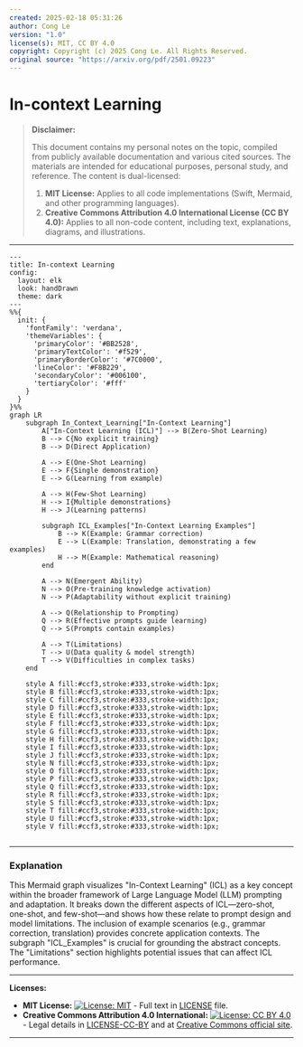 ```yaml
---
created: 2025-02-18 05:31:26
author: Cong Le
version: "1.0"
license(s): MIT, CC BY 4.0
copyright: Copyright (c) 2025 Cong Le. All Rights Reserved.
original source: "https://arxiv.org/pdf/2501.09223"
---
```




# In-context Learning
> **Disclaimer:**
>
> This document contains my personal notes on the topic,
> compiled from publicly available documentation and various cited sources.
> The materials are intended for educational purposes, personal study, and reference.
> The content is dual-licensed:
> 1. **MIT License:** Applies to all code implementations (Swift, Mermaid, and other programming languages).
> 2. **Creative Commons Attribution 4.0 International License (CC BY 4.0):** Applies to all non-code content, including text, explanations, diagrams, and illustrations.
---


```mermaid
---
title: In-context Learning
config:
  layout: elk
  look: handDrawn
  theme: dark
---
%%{
  init: {
    'fontFamily': 'verdana',
    'themeVariables': {
      'primaryColor': '#BB2528',
      'primaryTextColor': '#f529',
      'primaryBorderColor': '#7C0000',
      'lineColor': '#F8B229',
      'secondaryColor': '#006100',
      'tertiaryColor': '#fff'
    }
  }
}%%
graph LR
    subgraph In_Context_Learning["In-Context Learning"]
        A["In-Context Learning (ICL)"] --> B(Zero-Shot Learning)
        B --> C{No explicit training}
        B --> D(Direct Application)
        
        A --> E(One-Shot Learning)
        E --> F{Single demonstration}
        E --> G(Learning from example)
        
        A --> H(Few-Shot Learning)
        H --> I{Multiple demonstrations}
        H --> J(Learning patterns)
        
        subgraph ICL_Examples["In-Context Learning Examples"]
            B --> K(Example: Grammar correction)
            E --> L(Example: Translation, demonstrating a few examples)
            H --> M(Example: Mathematical reasoning)
        end
        
        A --> N(Emergent Ability)
        N --> O(Pre-training knowledge activation)
        N --> P(Adaptability without explicit training)
        
        A --> Q(Relationship to Prompting)
        Q --> R(Effective prompts guide learning)
        Q --> S(Prompts contain examples)
        
        A --> T(Limitations)
        T --> U(Data quality & model strength)
        T --> V(Difficulties in complex tasks)
    end
    
    style A fill:#ccf3,stroke:#333,stroke-width:1px;
    style B fill:#ccf3,stroke:#333,stroke-width:1px;
    style C fill:#ccf3,stroke:#333,stroke-width:1px;
    style D fill:#ccf3,stroke:#333,stroke-width:1px;
    style E fill:#ccf3,stroke:#333,stroke-width:1px;
    style F fill:#ccf3,stroke:#333,stroke-width:1px;
    style G fill:#ccf3,stroke:#333,stroke-width:1px;
    style H fill:#ccf3,stroke:#333,stroke-width:1px;
    style I fill:#ccf3,stroke:#333,stroke-width:1px;
    style J fill:#ccf3,stroke:#333,stroke-width:1px;
    style N fill:#ccf3,stroke:#333,stroke-width:1px;
    style O fill:#ccf3,stroke:#333,stroke-width:1px;
    style P fill:#ccf3,stroke:#333,stroke-width:1px;
    style Q fill:#ccf3,stroke:#333,stroke-width:1px;
    style R fill:#ccf3,stroke:#333,stroke-width:1px;
    style S fill:#ccf3,stroke:#333,stroke-width:1px;
    style T fill:#ccf3,stroke:#333,stroke-width:1px;
    style U fill:#ccf3,stroke:#333,stroke-width:1px;
    style V fill:#ccf3,stroke:#333,stroke-width:1px;
    
```


---


### Explanation



This Mermaid graph visualizes "In-Context Learning" (ICL) as a key concept within the broader framework of Large Language Model (LLM) prompting and adaptation.  It breaks down the different aspects of ICL—zero-shot, one-shot, and few-shot—and shows how these relate to prompt design and model limitations. The inclusion of example scenarios (e.g., grammar correction, translation) provides concrete application contexts.  The subgraph "ICL_Examples" is crucial for grounding the abstract concepts. The "Limitations" section highlights potential issues that can affect ICL performance.


---
**Licenses:**

- **MIT License:**  [![License: MIT](https://img.shields.io/badge/License-MIT-yellow.svg)](LICENSE) - Full text in [LICENSE](LICENSE) file.
- **Creative Commons Attribution 4.0 International:** [![License: CC BY 4.0](https://licensebuttons.net/l/by/4.0/88x31.png)](LICENSE-CC-BY) - Legal details in [LICENSE-CC-BY](LICENSE-CC-BY) and at [Creative Commons official site](http://creativecommons.org/licenses/by/4.0/).

---